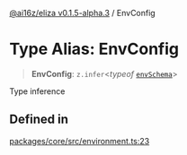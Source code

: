 [@ai16z/eliza v0.1.5-alpha.3](../index.md) / EnvConfig

# Type Alias: EnvConfig

> **EnvConfig**: `z.infer`\<*typeof* [`envSchema`](../variables/envSchema.md)\>

Type inference

## Defined in

[packages/core/src/environment.ts:23](https://github.com/ahmadmardeni1/eliza/blob/main/packages/core/src/environment.ts#L23)
